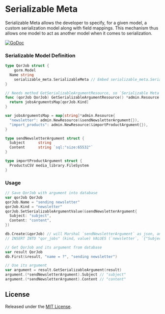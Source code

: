 # Serializable Meta

Serializable Meta allows the developer to specify, for a given model, a custom serialization model along with field mappings. This mechanism thus allows one model to act as another model when it comes to serialization.

[![GoDoc](https://godoc.org/github.com/qor/serializable_meta?status.svg)](https://godoc.org/github.com/qor/serializable_meta)

### Serializable Model Definition

```go
type QorJob struct {
	gorm.Model
  Name string
	serializable_meta.SerializableMeta // Embed serializable_meta.SerializableMeta to apply the serializable feature
}

// Needs method GetSerializableArgumentResource, so `Serializable Meta` can know your saving argument's type
func (qorJob QorJob) GetSerializableArgumentResource() *admin.Resource {
  return jobsArgumentsMap[qorJob.Kind]
}

var jobsArgumentsMap = map[string]*admin.Resource{
  "newsletter": admin.NewResource(&sendNewsletterArgument{}),
  "import_products": admin.NewResource(&importProductArgument{}),
}

type sendNewsletterArgument struct {
  Subject      string
  Content      string `sql:"size:65532"`
}

type importProductArgument struct {
  ProductsCSV media_library.FileSystem
}
```

### Usage

```go
// Save QorJob with argument into database
var qorJob QorJob
qorJob.Name = "sending newsletter"
qorJob.Kind = "newsletter"
qorJob.SetSerializableArgumentValue(&sendNewsletterArgument{
  Subject: "subject",
  Content: "content",
})

db.Create(&qorJob) // will Marshal `sendNewsletterArgument` as json, and save it into database column `value`
// INSERT INTO "qor_jobs" (kind, value) VALUES (`newsletter`, `{"Subject":"subject","Content":"content"}`);

// Get QorJob and its argument from database
var result QorJob
db.First(&result, "name = ?", "sending newsletter")

// Use its argument
var argument = result.GetSerializableArgument(result)
argument.(*sendNewsletterArgument).Subject // "subject"
argument.(*sendNewsletterArgument).Content // "content"
```

## License

Released under the [MIT License](http://opensource.org/licenses/MIT).

